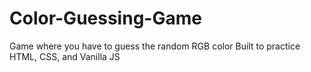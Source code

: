 # Color-Guessing-Game

Game where you have to guess the random RGB color
Built to practice HTML, CSS, and Vanilla JS
